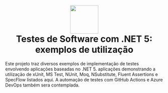 <h1 align="center">
<img src="https://upload.wikimedia.org/wikipedia/commons/thumb/e/ee/.NET_Core_Logo.svg/1200px-.NET_Core_Logo.svg.png" width="90" height="90">
 <br>
 Testes de Software com .NET 5: exemplos de utilização
</h1>

Este projeto traz diversos exemplos de implementação de testes envolvendo aplicações baseadas no .NET 5. aplicações demonstrando a utilização de xUnit, MS Test, NUnit, Moq, NSubstitute, Fluent Assertions e SpecFlow listados aqui. A automação de testes com GitHub Actions e Azure DevOps também sera contemplada.


